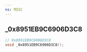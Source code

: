 ```yaml
---
ns: MISC
---
```

## _0x8951EB9C6906D3C8

```c
// 0x8951EB9C6906D3C8
void _0x8951EB9C6906D3C8();
```


